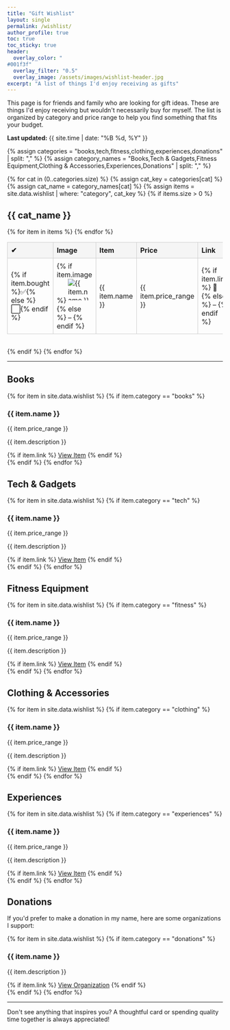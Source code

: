 ```yaml
---
title: "Gift Wishlist"
layout: single
permalink: /wishlist/
author_profile: true
toc: true
toc_sticky: true
header:
  overlay_color: "
#001f3f"
  overlay_filter: "0.5"
  overlay_image: /assets/images/wishlist-header.jpg
excerpt: "A list of things I'd enjoy receiving as gifts"
---
```


<div class="wishlist-intro">
  <p>This page is for friends and family who are looking for gift ideas. These are things I'd enjoy receiving but wouldn't necessarily buy for myself. The list is organized by category and price range to help you find something that fits your budget.</p>
  <p><strong>Last updated:</strong> {{ site.time | date: "%B %d, %Y" }}</p>
</div>


<style>
.wishlist-table {
  width: 100%;
  border-collapse: collapse;
  margin-bottom: 2rem;
}
.wishlist-table th, .wishlist-table td {
  border: 1px solid #ccc;
  padding: 0.5rem;
  text-align: left;
  vertical-align: middle;
}
.wishlist-table th {
  background-color: #f5f5f5;
}
.wishlist-table img {
  max-width: 50px;
  max-height: 50px;
  object-fit: contain;
}
.wishlist-table td a {
  text-decoration: none;
}
@media (max-width: 768px) {
  .wishlist-table td, .wishlist-table th {
    font-size: 0.9rem;
    padding: 0.3rem;
  }
}
</style>
{% assign categories = "books,tech,fitness,clothing,experiences,donations" | split: "," %}
{% assign category_names = "Books,Tech & Gadgets,Fitness Equipment,Clothing & Accessories,Experiences,Donations" | split: "," %}

{% for cat in (0..categories.size) %}
  {% assign cat_key = categories[cat] %}
  {% assign cat_name = category_names[cat] %}
  {% assign items = site.data.wishlist | where: "category", cat_key %}
  {% if items.size > 0 %}
  ## {{ cat_name }}

  <table class="wishlist-table">
    <thead>
      <tr>
        <th>✔</th>
        <th>Image</th>
        <th>Item</th>
        <th>Price</th>
        <th>Link</th>
        <th>Added</th>
        <th>Bought</th>
      </tr>
    </thead>
    <tbody>
      {% for item in items %}
      <tr>
        <td>{% if item.bought %}✅{% else %}⬜{% endif %}</td>
        <td>
          {% if item.image %}
            <img src="{{ item.image }}" alt="{{ item.name }}">
          {% else %}
            –
          {% endif %}
        </td>
        <td>{{ item.name }}</td>
        <td>{{ item.price_range }}</td>
        <td>
          {% if item.link %}
            <a href="{{ item.link }}" target="_blank">🔗</a>
          {% else %}
            –
          {% endif %}
        </td>
        <td>{{ item.date_added | default: "—" }}</td>
        <td>{{ item.date_bought | default: "—" }}</td>
      </tr>
      {% endfor %}
    </tbody>
  </table>
  {% endif %}
{% endfor %}

---





## Books

<div class="wishlist-section">
  {% for item in site.data.wishlist %}
    {% if item.category == "books" %}
      <div class="wishlist-item">
        <h3>{{ item.name }}</h3>
        <p class="price-range">{{ item.price_range }}</p>
        <p>{{ item.description }}</p>
        {% if item.link %}
          <a href="{{ item.link }}" class="btn btn--primary btn--small" target="_blank">View Item</a>
        {% endif %}
      </div>
    {% endif %}
  {% endfor %}
</div>

## Tech & Gadgets

<div class="wishlist-section">
  {% for item in site.data.wishlist %}
    {% if item.category == "tech" %}
      <div class="wishlist-item">
        <h3>{{ item.name }}</h3>
        <p class="price-range">{{ item.price_range }}</p>
        <p>{{ item.description }}</p>
        {% if item.link %}
          <a href="{{ item.link }}" class="btn btn--primary btn--small" target="_blank">View Item</a>
        {% endif %}
      </div>
    {% endif %}
  {% endfor %}
</div>

## Fitness Equipment

<div class="wishlist-section">
  {% for item in site.data.wishlist %}
    {% if item.category == "fitness" %}
      <div class="wishlist-item">
        <h3>{{ item.name }}</h3>
        <p class="price-range">{{ item.price_range }}</p>
        <p>{{ item.description }}</p>
        {% if item.link %}
          <a href="{{ item.link }}" class="btn btn--primary btn--small" target="_blank">View Item</a>
        {% endif %}
      </div>
    {% endif %}
  {% endfor %}
</div>

## Clothing & Accessories

<div class="wishlist-section">
  {% for item in site.data.wishlist %}
    {% if item.category == "clothing" %}
      <div class="wishlist-item">
        <h3>{{ item.name }}</h3>
        <p class="price-range">{{ item.price_range }}</p>
        <p>{{ item.description }}</p>
        {% if item.link %}
          <a href="{{ item.link }}" class="btn btn--primary btn--small" target="_blank">View Item</a>
        {% endif %}
      </div>
    {% endif %}
  {% endfor %}
</div>

## Experiences

<div class="wishlist-section">
  {% for item in site.data.wishlist %}
    {% if item.category == "experiences" %}
      <div class="wishlist-item">
        <h3>{{ item.name }}</h3>
        <p class="price-range">{{ item.price_range }}</p>
        <p>{{ item.description }}</p>
        {% if item.link %}
          <a href="{{ item.link }}" class="btn btn--primary btn--small" target="_blank">View Item</a>
        {% endif %}
      </div>
    {% endif %}
  {% endfor %}
</div>

## Donations

<div class="wishlist-section">
  <p>If you'd prefer to make a donation in my name, here are some organizations I support:</p>
  {% for item in site.data.wishlist %}
    {% if item.category == "donations" %}
      <div class="wishlist-item">
        <h3>{{ item.name }}</h3>
        <p>{{ item.description }}</p>
        {% if item.link %}
          <a href="{{ item.link }}" class="btn btn--primary btn--small" target="_blank">View Organization</a>
        {% endif %}
      </div>
    {% endif %}
  {% endfor %}
</div>

---

<div class="wishlist-footer">
  <p>Don't see anything that inspires you? A thoughtful card or spending quality time together is always appreciated!</p>
</div> 